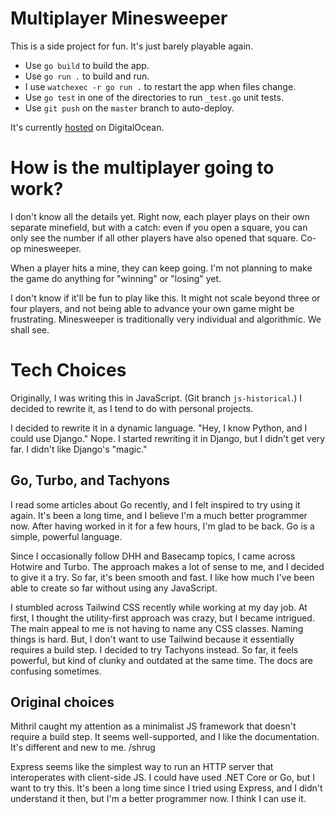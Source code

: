 # Multiplayer Minesweeper

This is a side project for fun. It's just barely playable again.

* Use `go build` to build the app.
* Use `go run .` to build and run.
* I use `watchexec -r go run .` to restart the app when files change.
* Use `go test` in one of the directories to run `_test.go` unit tests.
* Use `git push` on the `master` branch to auto-deploy.

It's currently [hosted](https://minesweeper-pzkhz.ondigitalocean.app/) on DigitalOcean.

# How is the multiplayer going to work?

I don't know all the details yet. Right now, each player plays on their own separate
minefield, but with a catch: even if you open a square, you can only see the number if all
other players have also opened that square. Co-op minesweeper.

When a player hits a mine, they can keep going. I'm not planning to make the game do anything
for "winning" or "losing" yet.

I don't know if it'll be fun to play like this. It might not scale beyond three or four players,
and not being able to advance your own game might be frustrating. Minesweeper is traditionally
very individual and algorithmic. We shall see.

# Tech Choices

Originally, I was writing this in JavaScript. (Git branch `js-historical`.) I decided to rewrite it,
as I tend to do with personal projects.

I decided to rewrite it in a dynamic language. "Hey, I know Python, and I could use Django." Nope.
I started rewriting it in Django, but I didn't get very far. I didn't like Django's "magic."

## Go, Turbo, and Tachyons

I read some articles about Go recently, and I felt inspired to try using it again. It's been a long time,
and I believe I'm a much better programmer now. After having worked in it for a few hours,
I'm glad to be back. Go is a simple, powerful language.

Since I occasionally follow DHH and Basecamp topics, I came across Hotwire and Turbo. The approach makes
a lot of sense to me, and I decided to give it a try. So far, it's been smooth and fast. I like how much
I've been able to create so far without using any JavaScript.

I stumbled across Tailwind CSS recently while working at my day job. At first, I thought the utility-first
approach was crazy, but I became intrigued. The main appeal to me is not having to name any CSS classes.
Naming things is hard. But, I don't want to use Tailwind because it essentially requires a build step.
I decided to try Tachyons instead. So far, it feels powerful, but kind of clunky and outdated at the same time.
The docs are confusing sometimes.

## Original choices

Mithril caught my attention as a minimalist JS framework that doesn't require a build step.
It seems well-supported, and I like the documentation. It's different and new to me. /shrug

Express seems like the simplest way to run an HTTP server that interoperates with client-side JS.
I could have used .NET Core or Go, but I want to try this. It's been a long time since I tried
using Express, and I didn't understand it then, but I'm a better programmer now. I think I can use it.
